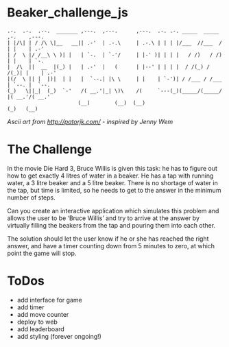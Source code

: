 # Beaker_challenge_js
```
.-.  .-.  .--.  _______ ,---.  ,---.      ,---.  .-. .-. _____  _____  ,-.    ,---.   
| |/\| | / /\ \|__   __|| .-'  | .-.\     | .-.\ | | | |/___  //___  / | |    | .-'   
| /  \ |/ /__\ \ )| |   | `-.  | `-'/     | |-' )| | | |   / /)   / /) | |    | `-.   
|  /\  ||  __  |(_) |   | .-'  |   (      | |--' | | | |  / /(_) / /(_)| |    | .-'   
|(/  \ || |  |)|  | |   |  `--.| |\ \     | |    | `-')| / /___ / /___ | `--. |  `--.
(_)   \||_|  (_)  `-'   /( __.'|_| \)\    /(     `---(_)(_____/(_____/ |( __.'/( __.'
                       (__)        (__)  (__)                          (_)   (__)     

```
*Ascii art from http://patorjk.com/ - inspired by Jenny Wem*

# The Challenge

In the movie Die Hard 3, Bruce Willis is given this task: he has to figure out how to get exactly 4 litres of water in a beaker. He has a tap with running water, a 3 litre beaker and a 5 litre beaker. There is no shortage of water in the tap, but time is limited, so he needs to get to the answer in the minimum number of steps.

Can you create an interactive application which simulates this problem and allows the user to be ‘Bruce Willis’ and try to arrive at the answer by virtually filling the beakers from the tap and pouring them into each other.

The solution should let the user know if he or she has reached the right answer, and have a timer counting down from 5 minutes to zero, at which point the game will stop.

# ToDos
- add interface for game
- add timer
- add move counter
- deploy to web
- add leaderboard
- add styling (forever ongoing!)
